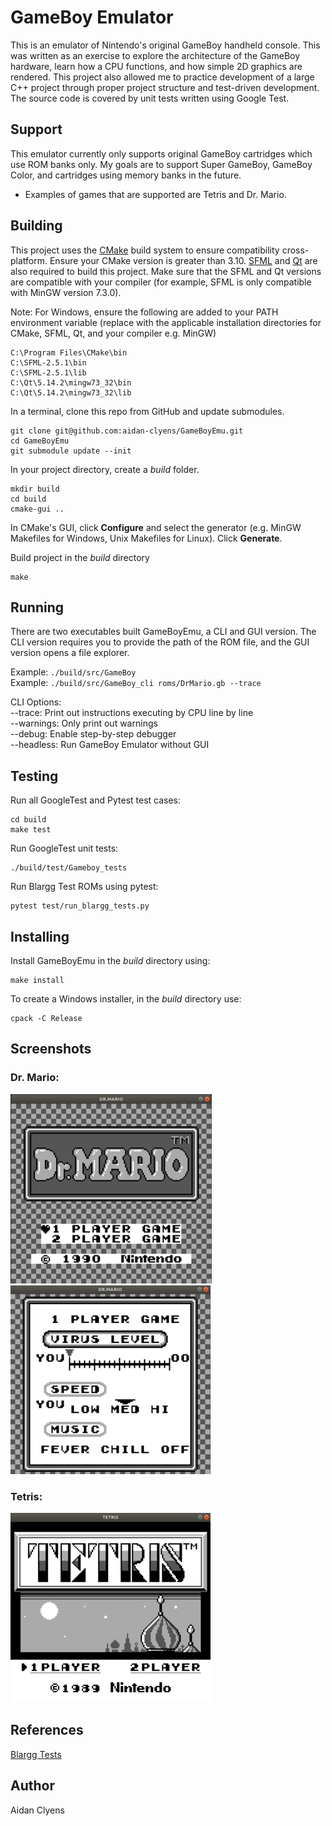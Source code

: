 # GameBoy Emulator
This is an emulator of Nintendo's original GameBoy handheld console. This was written as an exercise to explore the architecture of the GameBoy hardware, learn how a CPU functions, and how simple 2D graphics are rendered. This project also allowed me to practice development of a large C++ project through proper project structure and test-driven development. The source code is covered by unit tests written using Google Test.

## Support
This emulator currently only supports original GameBoy cartridges which use ROM banks only. My goals are to support Super GameBoy, GameBoy Color, and cartridges using memory banks in the future.

- Examples of games that are supported are Tetris and Dr. Mario.

## Building
This project uses the [CMake](https://cmake.org/download/) build system to ensure compatibility cross-platform. Ensure your CMake version is greater than 3.10. [SFML](https://www.sfml-dev.org/download/sfml/2.5.1/) and [Qt](https://www.qt.io/download) are also required to build this project. Make sure that the SFML and Qt versions are compatible with your compiler (for example, SFML is only compatible with MinGW version 7.3.0).

Note: For Windows, ensure the following are added to your PATH environment variable (replace with the applicable installation directories for CMake, SFML, Qt, and your compiler e.g. MinGW)
```
C:\Program Files\CMake\bin
C:\SFML-2.5.1\bin
C:\SFML-2.5.1\lib
C:\Qt\5.14.2\mingw73_32\bin
C:\Qt\5.14.2\mingw73_32\lib
```

In a terminal, clone this repo from GitHub and update submodules.
```
git clone git@github.com:aidan-clyens/GameBoyEmu.git
cd GameBoyEmu
git submodule update --init
```

In your project directory, create a *build* folder.
```
mkdir build
cd build
cmake-gui ..
```

In CMake's GUI, click **Configure** and select the generator (e.g. MinGW Makefiles for Windows, Unix Makefiles for Linux). Click **Generate**.

Build project in the *build* directory
```
make
```

## Running
There are two executables built GameBoyEmu, a CLI and GUI version. The CLI version requires you to provide the path of the ROM file, and the GUI version opens a file explorer.

Example: `./build/src/GameBoy`\
Example: `./build/src/GameBoy_cli roms/DrMario.gb --trace`

CLI Options:\
--trace: Print out instructions executing by CPU line by line\
--warnings: Only print out warnings\
--debug: Enable step-by-step debugger\
--headless: Run GameBoy Emulator without GUI

## Testing
Run all GoogleTest and Pytest test cases:
```
cd build
make test
```

Run GoogleTest unit tests:
```
./build/test/Gameboy_tests
```

Run Blargg Test ROMs using pytest:
```
pytest test/run_blargg_tests.py
```


## Installing
Install GameBoyEmu in the *build* directory using:
```
make install
```

To create a Windows installer, in the *build* directory use:
```
cpack -C Release
```

## Screenshots
### Dr. Mario:
![](docs/img/DrMarioMenu.png)
![](docs/img/DrMarioMenu2.png)
### Tetris:
![](docs/img/TetrisMenu.png)

## References
[Blargg Tests](https://gbdev.gg8.se/files/roms/blargg-gb-tests/)

## Author
Aidan Clyens